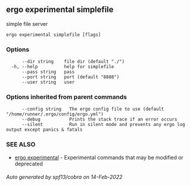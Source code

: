 ## ergo experimental simplefile

simple file server

```
ergo experimental simplefile [flags]
```

### Options

```
      --dir string    file dir (default "./")
  -h, --help          help for simplefile
      --pass string   pass
      --port string   port (default "8888")
      --user string   user
```

### Options inherited from parent commands

```
      --config string   The ergo config file to use (default "/home/runner/.ergo/config/ergo.yml")
      --debug           Prints the stack trace if an error occurs
      --silent          Run in silent mode and prevents any ergo log output except panics & fatals
```

### SEE ALSO

* [ergo experimental](ergo_experimental.md)	 - Experimental commands that may be modified or deprecated

###### Auto generated by spf13/cobra on 14-Feb-2022
